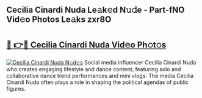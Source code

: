## Cecilia Cinardi Nuda Le𝚊k𝚎d N𝚞𝚍e - Part-fNO Vid𝚎o Photos Le𝚊ks zxr8O

# <h2><a href="http://fbf87fy.evod.top/?m=Cecilia+Cinardi+Nuda">🔗 👉🔴 Cecilia Cinardi Nuda Vid𝚎o Ph𝚘t𝚘s</a></h2>

[![Cecilia Cinardi Nuda N𝚞d𝚎s](https://i.imgur.com/8V9OHl7.gif)](http://fbf87fy.evod.top/?m=Cecilia+Cinardi+Nuda)
Social media influencer Cecilia Cinardi Nuda who creates engaging lifestyle and dance content, featuring solo and collaborative dance trend performances and mini vlogs. The media Cecilia Cinardi Nuda often plays a role in shaping the political agendas of public figures. 
